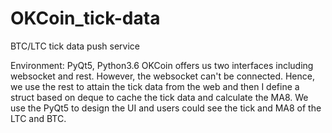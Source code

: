 # OKCoin_tick-data
BTC/LTC tick data push service
<!br>
Environment: PyQt5, Python3.6
OKCoin offers us two interfaces including websocket and rest. However, the websocket can't be connected. Hence, we use the rest to attain the tick data from the web and then I define a struct based on deque to cache the tick data and calculate the MA8.
We use the PyQt5 to design the UI and users could see the tick and MA8 of the LTC and BTC.
